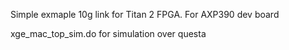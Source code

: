 Simple exmaple 10g link for Titan 2 FPGA. For AXP390 dev board

xge_mac_top_sim.do for simulation over questa
